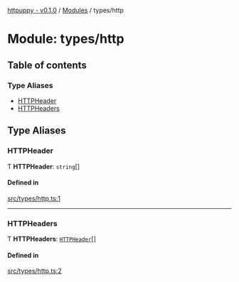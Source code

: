 [httpuppy - v0.1.0](../README.md) / [Modules](../modules.md) / types/http

# Module: types/http

## Table of contents

### Type Aliases

- [HTTPHeader](types_http.md#httpheader)
- [HTTPHeaders](types_http.md#httpheaders)

## Type Aliases

### HTTPHeader

Ƭ **HTTPHeader**: `string`[]

#### Defined in

[src/types/http.ts:1](https://github.com/abschill/httpuppy/blob/0e45f00/src/types/http.ts#L1)

___

### HTTPHeaders

Ƭ **HTTPHeaders**: [`HTTPHeader`](types_http.md#httpheader)[]

#### Defined in

[src/types/http.ts:2](https://github.com/abschill/httpuppy/blob/0e45f00/src/types/http.ts#L2)
